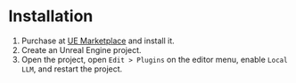 # Installation

1. Purchase at [UE Marketplace](https://www.unrealengine.com/marketplace/product/b349cc8c5ef840ac90cd08d0ee59a89d) and install it.
2. Create an Unreal Engine project.
3. Open the project, open `Edit > Plugins` on the editor menu, enable `Local LLM`, and restart the project.

<!-- !!! Warning "Install to Linux"
    1. You need to download the plugin by using the Epic Games Launcher on **Windows**.
    2. Copy the plugin at `<YOUR ENGINE INSTALATION PATH>\Engine\Plugins\Marketplace\ThreeDGaussians` on Windows to `<YOUR PROJECT PATH>\Plugins\ThreeDGaussians` on Linux. -->